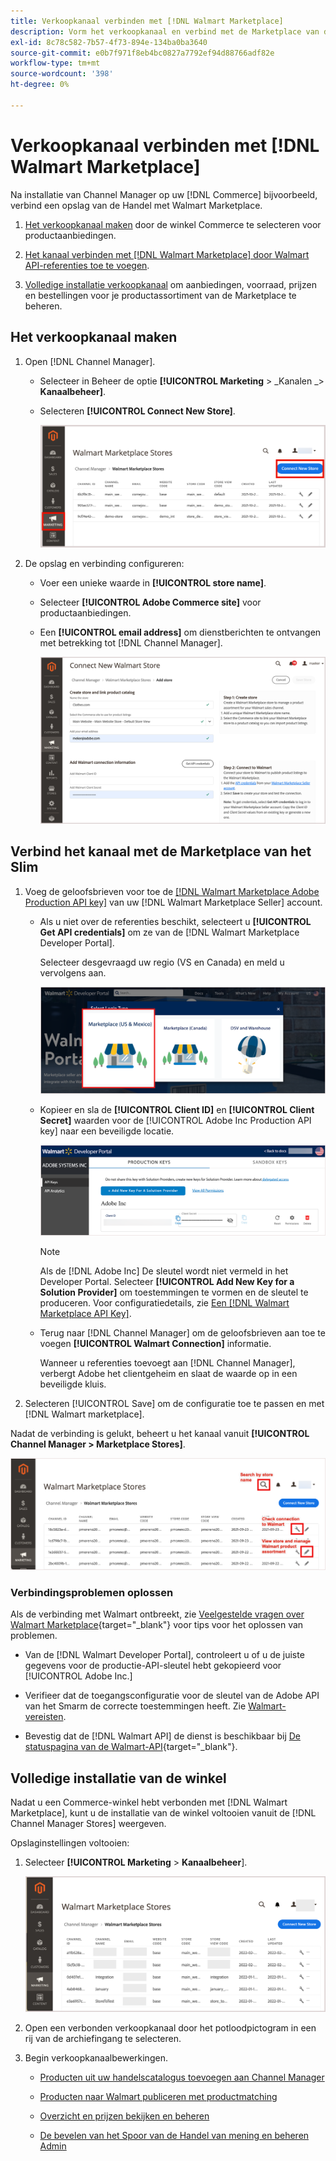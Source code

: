 ```yaml
---
title: Verkoopkanaal verbinden met [!DNL Walmart Marketplace]
description: Vorm het verkoopkanaal en verbind met de Marketplace van de Markeren van de Markeren.
exl-id: 8c78c582-7b57-4f73-894e-134ba0ba3640
source-git-commit: e0b7f971f8eb4bc0827a7792ef94d88766adf82e
workflow-type: tm+mt
source-wordcount: '398'
ht-degree: 0%

---
```



# Verkoopkanaal verbinden met [!DNL Walmart Marketplace]

Na installatie van Channel Manager op uw [!DNL Commerce] bijvoorbeeld, verbind een opslag van de Handel met Walmart Marketplace.

1. [Het verkoopkanaal maken](#create-the-sales-channel) door de winkel Commerce te selecteren voor productaanbiedingen.

1. [Het kanaal verbinden met [!DNL Walmart Marketplace] door Walmart API-referenties toe te voegen](#connect-the-channel-to-walmart-marketplace).

1. [Volledige installatie verkoopkanaal](#complete-store-setup) om aanbiedingen, voorraad, prijzen en bestellingen voor je productassortiment van de Marketplace te beheren.

## Het verkoopkanaal maken

1. Open [!DNL Channel Manager].

   - Selecteer in Beheer de optie **[!UICONTROL Marketing** > _Kanalen _> **Kanaalbeheer]**.

   - Selecteren **[!UICONTROL Connect New Store]**.

      ![Connect Commerce-winkel naar [!DNL Walmart Marketplace] van [!DNL Channel Manager]](assets/connect-commerce-store-to-marketplace.png)


1. De opslag en verbinding configureren:

   - Voer een unieke waarde in **[!UICONTROL store name]**.

   - Selecteer **[!UICONTROL Adobe Commerce site]** voor productaanbiedingen.

   - Een **[!UICONTROL email address]** om dienstberichten te ontvangen met betrekking tot [!DNL Channel Manager].

      ![Verbinding tussen Handel en vormen [!DNL Walmart Marketplace] van [!DNL Channel Manager]](assets/configure-commerce-to-marketplace-connection.png)

## Verbind het kanaal met de Marketplace van het Slim

1. Voeg de geloofsbrieven voor toe de [[!DNL Walmart Marketplace Adobe Production API key]](connect-marketplace.md#generate-a-walmart-marketplace-production-api-key) van uw [!DNL Walmart Marketplace Seller] account.

   - Als u niet over de referenties beschikt, selecteert u **[!UICONTROL Get API credentials]** om ze van de [!DNL Walmart Marketplace Developer Portal].

      Selecteer desgevraagd uw regio (VS en Canada) en meld u vervolgens aan.

      ![[!DNL Walmart Marketplace] accountaanmelding](assets/walmart-marketplace-login-page.png)

   - Kopieer en sla de **[!UICONTROL Client ID]** en **[!UICONTROL Client Secret]** waarden voor de [!UICONTROL Adobe Inc Production API key] naar een beveiligde locatie.

      ![[!DNL Walmart Marketplace API key] configuratiepagina](assets/walmart-api-key-management-form.png)

      >[!NOTE]
      >
      >Als de [!DNL Adobe Inc] De sleutel wordt niet vermeld in het Developer Portal. Selecteer **[!UICONTROL Add New Key for a Solution Provider]** om toestemmingen te vormen en de sleutel te produceren. Voor configuratiedetails, zie [Een [!DNL Walmart Marketplace API Key]](walmart-prerequisites.md#generate-a-walmart-marketplace-api-key).

   - Terug naar [!DNL Channel Manager] om de geloofsbrieven aan toe te voegen **[!UICONTROL Walmart Connection]** informatie.

      Wanneer u referenties toevoegt aan [!DNL Channel Manager], verbergt Adobe het clientgeheim en slaat de waarde op in een beveiligde kluis.

1. Selecteren [!UICONTROL Save] om de configuratie toe te passen en met [!DNL Walmart marketplace].

Nadat de verbinding is gelukt, beheert u het kanaal vanuit **[!UICONTROL Channel Manager > Marketplace Stores]**.

![[!DNL Walmart Marketplace API key] configuratiepagina](assets/manage-connected-stores.png)


### Verbindingsproblemen oplossen

Als de verbinding met Walmart ontbreekt, zie [Veelgestelde vragen over Walmart Marketplace](https://developer.walmart.com/faq/us/faq-auth/){target=&quot;_blank&quot;} voor tips voor het oplossen van problemen.

- Van de [!DNL Walmart Developer Portal], controleert u of u de juiste gegevens voor de productie-API-sleutel hebt gekopieerd voor [!UICONTROL Adobe Inc.]

- Verifieer dat de toegangsconfiguratie voor de sleutel van de Adobe API van het Smarm de correcte toestemmingen heeft. Zie [Walmart-vereisten](walmart-prerequisites.md##generate-a-walmart-marketplace-api-key).

- Bevestig dat de [!DNL Walmart API] de dienst is beschikbaar bij [De statuspagina van de Walmart-API](https://developer.walmart.com/us/whats-new/new-api-status-information-now-available/){target=&quot;_blank&quot;}.

## Volledige installatie van de winkel

Nadat u een Commerce-winkel hebt verbonden met [!DNL Walmart Marketplace], kunt u de installatie van de winkel voltooien vanuit de [!DNL Channel Manager Stores] weergeven.

Opslaginstellingen voltooien:

1. Selecteer **[!UICONTROL Marketing** > **Kanaalbeheer**].

   ![[!DNL Walmart Marketplace API key] configuratiepagina](assets/connect-commerce-store-config.png)

1. Open een verbonden verkoopkanaal door het potloodpictogram in een rij van de archiefingang te selecteren.

1. Begin verkoopkanaalbewerkingen.

   - [Producten uit uw handelscatalogus toevoegen aan Channel Manager](add-products-to-connected-channel.md)

   - [Producten naar Walmart publiceren met productmatching](publish-listings-to-marketplace.md)

   - [Overzicht en prijzen bekijken en beheren](inventory-and-price-updates.md)

   - [De bevelen van het Spoor van de Handel van mening en beheren Admin](manage-orders.md)
